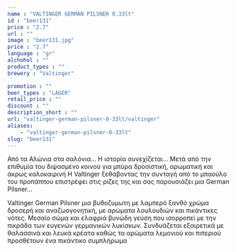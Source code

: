```yaml
---
name : "VALTINGER GERMAN PILSNER 0.33lt"
id : "beer131"
price : "2.7"
url : ""
image : "beer131.jpg"
price : "2.7"
language : "gr"
alchohol : ""
product_types : ""
brewery : "Valtinger"

promotion : ""
beer_types : "LAGER"
retail_price : ""
discount : ""
description_short : ""
url: "valtinger-german-pilsner-0-33lt/valtinger"
aliases: 
    - "valtinger-german-pilsner-0-33lt"
slug: "beer131"
---
```


Από τα Αλώνια στα σαλόνια... Η ιστορία συνεχίζεται... Μετά από την επιθυμία του διψασμένο κοινού για μπύρα δροσιστική, αρωματική και άκρως καλοκαιρινή Η Valtinger ξεθάβοντας την συνταγή από το μπαούλο του προπάππου επιστρέφει στις ρίζες της και σας παρουσιάζει μια German Pilsner...

Valtinger German Pilsner μια βυθοζυμωτη με λαμπερό ξανθό χρώμα δροσερή και αναζωογονητική, με αρώματα λουλουδιών και πικάντικες νότες. Μεσαίο σώμα και ελαφριά βυνώδη γεύση που ισορροπεί με την πικράδα των ευγενών γερμανικών λυκίσκων. Συνδυάζεται εξαιρετικά με θαλασσινά και λευκά κρέατα καθώς τα αρώματα λεμονιού και πιπεριού προσθέτουν ένα πικάντικο συμπλήρωμα
